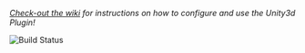 *[Check-out the wiki](https://github.com/consulo/consulo-unity3d/wiki) for instructions on how to configure and use the Unity3d Plugin!*

![Build Status](http://must-be.org/vulcan/statusImage?name=consulo-unity3d)
